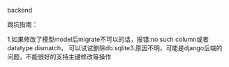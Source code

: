 backend

跳坑指南：

1.如果修改了模型model后migrate不可以的话，报错:no such column或者datatype dismatch， 可以试试删除db.sqlite3.原因不明，可能是django后端的问题，不能很好的支持主键修改等操作